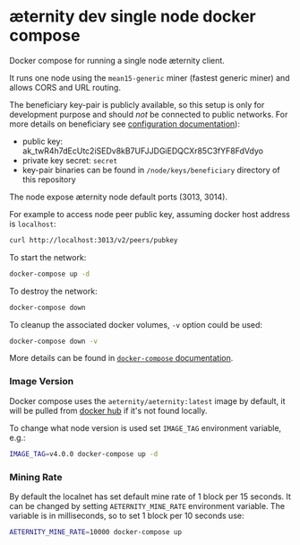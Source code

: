 # æternity dev single node docker compose

Docker compose for running a single node æternity client.

It runs one node using the `mean15-generic` miner (fastest generic miner) and allows CORS and URL routing.

The beneficiary key-pair is publicly available, so this setup is only for development purpose and  should *not* be connected to public networks.
For more details on beneficiary see [configuration documentation](https://github.com/aeternity/aeternity/blob/master/docs/configuration.md#beneficiary-account)):

- public key: ak_twR4h7dEcUtc2iSEDv8kB7UFJJDGiEDQCXr85C3fYF8FdVdyo
- private key secret: `secret`
- key-pair binaries can be found in `/node/keys/beneficiary` directory of this repository

The node expose æternity node default ports (3013, 3014).

For example to access node peer public key, assuming docker host address is `localhost`:

```bash
curl http://localhost:3013/v2/peers/pubkey
```

To start the network:

```bash
docker-compose up -d
```

To destroy the network:

```bash
docker-compose down
```

To cleanup the associated docker volumes, `-v` option could be used:

```bash
docker-compose down -v
```

More details can be found in [`docker-compose` documentation](https://docs.docker.com/compose/reference/).

### Image Version

Docker compose uses the `aeternity/aeternity:latest` image by default, it will be pulled from [docker hub](https://hub.docker.com/r/aeternity/aeternity/) if it's not found locally.

To change what node version is used set `IMAGE_TAG` environment variable, e.g.:

```bash
IMAGE_TAG=v4.0.0 docker-compose up -d
```

### Mining Rate

By default the localnet has set default mine rate of 1 block per 15 seconds.
It can be changed by setting `AETERNITY_MINE_RATE` environment variable.
The variable is in milliseconds, so to set 1 block per 10 seconds use:

```bash
AETERNITY_MINE_RATE=10000 docker-compose up
```
